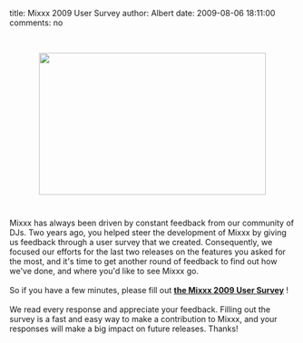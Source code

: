 title: Mixxx 2009 User Survey
author: Albert
date: 2009-08-06 18:11:00
comments: no

<br><div style="text-align: left;"><a onblur="try {parent.deselectBloggerImageGracefully();} catch(e) {}" href="https://spreadsheets.google.com/a/mixxx.org/viewform?hl=en&amp;formkey=dE1WUzViMmRGOW40NHh1Wkd1dWRtc0E6MA.."><img style="margin: 0px auto 10px; display: block; text-align: center; cursor: pointer; width: 400px; height: 251px;" src="{static}/images/news/Picture-7.png" alt="" id="BLOGGER_PHOTO_ID_5366922258426763474" border="0" />
</a>
<br />
</div>
Mixxx has always been driven by constant feedback from our community of DJs. Two years ago, you helped steer the development of Mixxx by giving us feedback through a user survey that we created. Consequently, we focused our efforts for the last two releases on the features you asked for the most, and it's time to get another round of feedback to find out how we've done, and where you'd like to see Mixxx go.<br />
<br />
So if you have a few minutes, please fill out <span style="text-decoration: underline;"></span>
<a style="font-weight: bold;" href="https://spreadsheets.google.com/a/mixxx.org/viewform?hl=en&amp;formkey=dE1WUzViMmRGOW40NHh1Wkd1dWRtc0E6MA..">the Mixxx 2009 User Survey</a>
!<br />
<div style="text-align: center;"><br />
<div style="text-align: left;">We read every response and appreciate your feedback. Filling out the survey is a fast and easy way to make a contribution to Mixxx, and your responses will make a big impact on future releases. Thanks!<br />
</div>
</div>
